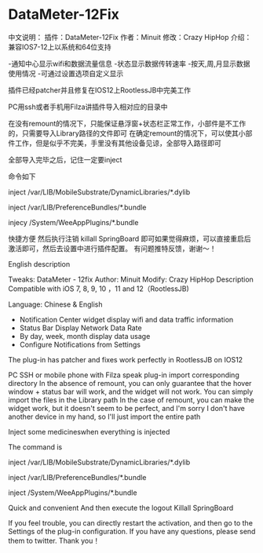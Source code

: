 # DataMeter-12Fix



中文说明：
插件：DataMeter-12Fix
作者：Minuit
修改：Crazy HipHop
介绍：兼容IOS7-12上以系统和64位支持
 
-通知中心显示wifi和数据流量信息
-状态显示数据传转速率
-按天,周,月显示数据使用情况
-可通过设置选项自定义显示


插件已经patcher并且修复在IOS12上RootlessJB中完美工作

PC用ssh或者手机用Filza讲插件导入相对应的目录中

在没有remount的情况下，只能保证悬浮窗+状态栏正常工作，小部件是不工作的，只需要导入Library路径的文件即可
在确定remount的情况下，可以使其小部件工作，但是似乎不完美，手里没有其他设备见谅，全部导入路径即可

全部导入完毕之后，记住一定要inject

命令如下

inject /var/LIB/MobileSubstrate/DynamicLibraries/*.dylib

inject /var/LIB/PreferenceBundles/*.bundle 

injecy /System/WeeAppPlugins/*.bundle

快捷方便
然后执行注销
killall SpringBoard
即可如果觉得麻烦，可以直接重启后激活即可，然后去设置中进行插件配置。
有问题推特反馈，谢谢～！




English description


Tweaks: DataMeter - 12fix
Author: Minuit
Modify: Crazy HipHop
Description
Compatible with iOS 7, 8, 9, 10 ，11 and 12（RootlessJB)

Language: Chinese & English

- Notification Center widget display wifi and data traffic information
- Status Bar Display Network Data Rate 
- By day, week, month display data usage
- Configure Notifications from Settings


The plug-in has patcher and fixes work perfectly in RootlessJB on IOS12

PC SSH or mobile phone with Filza speak plug-in import corresponding directory
In the absence of remount, you can only guarantee that the hover window + status bar will work, and the widget will not work. You can simply import the files in the Library path
In the case of remount, you can make the widget work, but it doesn't seem to be perfect, and I'm sorry I don't have another device in my hand, so I'll just import the entire path


Inject some medicineswhen everything is injected

The command is

inject /var/LIB/MobileSubstrate/DynamicLibraries/*.dylib

inject /var/LIB/PreferenceBundles/*.bundle

inject /System/WeeAppPlugins/*.bundle


Quick and convenient
And then execute the logout
Killall SpringBoard

If you feel trouble, you can directly restart the activation, and then go to the Settings of the plug-in configuration.
If you have any questions, please send them to twitter. Thank you！



